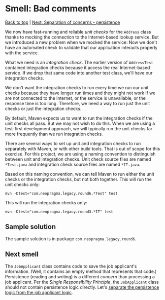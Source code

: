 # Smell: Bad comments

[Back to top](notes.md) | [Next: Separation of concerns - persistence](notes-persistence.md)

We now have fast-running and reliable _unit checks_ for the ```Address``` class thanks to mocking the connection to the Internet-based lookup service. But we introduced a new problem when we mocked the service: Now we don't have an automated check to validate that our application interacts properly with the service.

What we need is an _integration check_. The earlier version of ```AddressTest``` contained integration checks because it access the real Internet-based service. If we drop that same code into another test class, we'll have our integration checks. 

We don't want the integration checks to run every time we run our unit checks because they have longer run times and they might not work if we are not connected to the Internet, or the service is unavailable, or the response time is too long. Therefore, we need a way to run just the unit checks or just the integration checks.

By default, Maven expects us to want to run the integration checks if the unit checks all pass. But we may not wish to do this. When we are using a test-first development approach, we will typically run the unit checks far more frequently than we run integration checks. 

There are several ways to set up unit and integration checks to run separately with Maven, or with other build tools. That is out of scope for this exercise. For this project, we are using a naming convention to distinguish between unit and integration checks. Unit check source files are named ```*Test.java``` and integration check source files are named ```*IT.java```. 

Based on this naming convention, we can tell Maven to run either the unit checks or the integration checks, but not both together. This will run the unit checks only:

```shell
mvn -Dtest="com.neopragma.legacy.round6.*Test" test
```

This will run the integration checks only:

```shell
mvn -Dtest="com.neopragma.legacy.round3.*IT" test
```

## Sample solution

The sample solution is in package ```com.neopragma.legacy.round6```.

## Next smell

The ```JobApplicant``` class contains code to save the job applicant's information. (Well, it contains an empty method that represents that code.) Persistence (reading and writing) is a different _concern_ than processing a job applicant. Per the _Single Responsibility Principle_, the ```JobApplicant``` class should not contain persistence logic directly. Let's [separate the persistence logic from the job applicant logic](notes-persistence.md).
